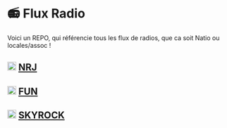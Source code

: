 # 📻 Flux Radio
 
 
 Voici un REPO, qui référencie tous les flux de radios, que ca soit Natio ou locales/assoc !

## <img src="https://i.ibb.co/Jw8fYwV4/NRJ-Belgique.png" width="20" height="20"> [NRJ](/GROUPES/NRJ.md)
## <img src="https://i.ibb.co/sdB18sN2/funradiofrnouveautes.webp" width="20" height="20"> [FUN](/GROUPES/FUN.md)
## <img src="https://i.ibb.co/Qjnb1bfZ/06688c8efe6194c2624643e4d426b9cf.webp" width="20" height="20"> [SKYROCK](/GROUPES/Skyrock.md)